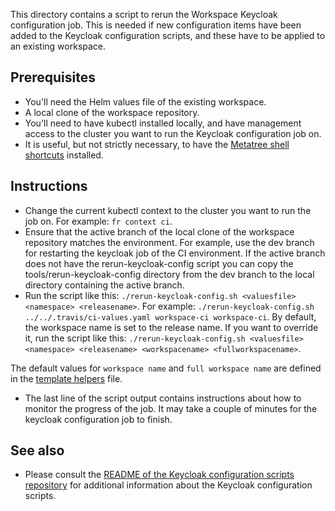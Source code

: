 This directory contains a script to rerun the Workspace Keycloak configuration
job. This is needed if new configuration items have been added to the
Keycloak configuration scripts, and these have to be applied to an existing workspace.

## Prerequisites

- You'll need the Helm values file of the existing workspace.
- A local clone of the workspace repository.
- You'll need to have kubectl installed locally, and have management access to the
  cluster you want to run the Keycloak configuration job on.
- It is useful, but not strictly necessary, to have the [Metatree shell shortcuts](https://github.com/metatree/fr-shortcuts)
  installed.

## Instructions

- Change the current kubectl context to the cluster you want to run the job on. For example:
  `fr context ci`.
- Ensure that the active branch of the local clone of the workspace repository matches the
  environment. For example, use the dev branch for restarting the keycloak job of the CI environment.
  If the active branch does not have the rerun-keycloak-config script you can copy the
  tools/rerun-keycloak-config directory from the dev branch to the local directory containing the active
  branch.
- Run the script like this: `./rerun-keycloak-config.sh <valuesfile> <namespace> <releasename>`. For example:
  `./rerun-keycloak-config.sh ../../.travis/ci-values.yaml workspace-ci workspace-ci`.
  By default, the workspace name is set to the release name. If you want to override it, run
  the script like this: `./rerun-keycloak-config.sh <valuesfile> <namespace> <releasename> <workspacename> <fullworkspacename>`.
  
The default values for `workspace name` and `full workspace name` are defined in the [template helpers](https://github.com/metatree/workspace/blob/dev/charts/workspace/templates/_helpers.tpl) file.
- The last line of the script output contains instructions about how to monitor the progress
  of the job. It may take a couple of minutes for the keycloak configuration job to finish.

## See also

- Please consult the [README of the Keycloak configuration scripts repository](https://github.com/thehyve/fairspace-keycloak-configuration)
  for additional information about the Keycloak configuration scripts.
